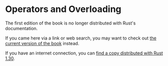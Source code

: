# Operators and Overloading

The first edition of the book is no longer distributed with Rust's documentation.

If you came here via a link or web search, you may want to check out [the current
version of the book](../ch20-02-advanced-traits.html#default-generic-type-parameters-and-operator-overloading) instead.

If you have an internet connection, you can [find a copy distributed with
Rust
1.30](https://doc.rust-lang.org/1.30.0/book/first-edition/operators-and-overloading.html).

